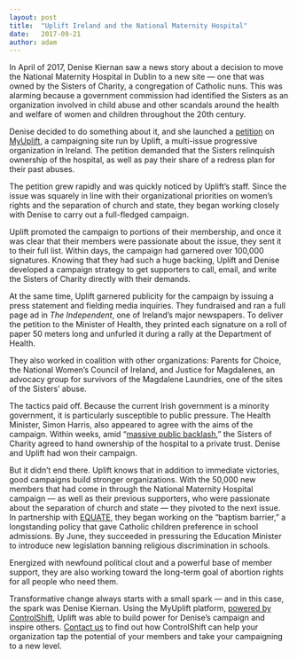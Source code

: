 ```yaml
---
layout:	post
title:	"Uplift Ireland and the National Maternity Hospital"
date:	2017-09-21
author: adam
---
```



In April of 2017, Denise Kiernan saw a news story about a decision to move the National Maternity Hospital in Dublin to a new site — one that was owned by the Sisters of Charity, a congregation of Catholic nuns. This was alarming because a government commission had identified the Sisters as an organization involved in child abuse and other scandals around the health and welfare of women and children throughout the 20th century.

Denise decided to do something about it, and she launched a [petition](https://my.uplift.ie/petitions/block-sisters-of-chairty-as-sole-owners-of-national-maternity-hospital) on [MyUplift](https://my.uplift.ie/), a campaigning site run by Uplift, a multi-issue progressive organization in Ireland. The petition demanded that the Sisters relinquish ownership of the hospital, as well as pay their share of a redress plan for their past abuses.

The petition grew rapidly and was quickly noticed by Uplift’s staff. Since the issue was squarely in line with their organizational priorities on women’s rights and the separation of church and state, they began working closely with Denise to carry out a full-fledged campaign.

Uplift promoted the campaign to portions of their membership, and once it was clear that their members were passionate about the issue, they sent it to their full list. Within days, the campaign had garnered over 100,000 signatures. Knowing that they had such a huge backing, Uplift and Denise developed a campaign strategy to get supporters to call, email, and write the Sisters of Charity directly with their demands.

At the same time, Uplift garnered publicity for the campaign by issuing a press statement and fielding media inquiries. They fundraised and ran a full page ad in *The Independent*, one of Ireland’s major newspapers. To deliver the petition to the Minister of Health, they printed each signature on a roll of paper 50 meters long and unfurled it during a rally at the Department of Health.

They also worked in coalition with other organizations: Parents for Choice, the National Women’s Council of Ireland, and Justice for Magdalenes, an advocacy group for survivors of the Magdalene Laundries, one of the sites of the Sisters’ abuse.

The tactics paid off. Because the current Irish government is a minority government, it is particularly susceptible to public pressure. The Health Minister, Simon Harris, also appeared to agree with the aims of the campaign. Within weeks, amid “[massive public backlash](https://www.thejournal.ie/national-maternity-hospital-relinquish-ownership-3414289-May2017/),” the Sisters of Charity agreed to hand ownership of the hospital to a private trust. Denise and Uplift had won their campaign.

But it didn’t end there. Uplift knows that in addition to immediate victories, good campaigns build stronger organizations. With the 50,000 new members that had come in through the National Maternity Hospital campaign — as well as their previous supporters, who were passionate about the separation of church and state — they pivoted to the next issue. In partnership with [EQUATE](https://www.equateireland.ie/), they began working on the “baptism barrier,” a longstanding policy that gave Catholic children preference in school admissions. By June, they succeeded in pressuring the Education Minister to introduce new legislation banning religious discrimination in schools.

Energized with newfound political clout and a powerful base of member support, they are also working toward the long-term goal of abortion rights for all people who need them.

Transformative change always starts with a small spark — and in this case, the spark was Denise Kiernan. Using the MyUplift platform, [powered by ControlShift](http://www.controlshiftlabs.com/), Uplift was able to build power for Denise’s campaign and inspire others. [Contact us](http://www.controlshiftlabs.com/talk-to-us/) to find out how ControlShift can help your organization tap the potential of your members and take your campaigning to a new level.

